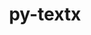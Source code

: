 ---
title: "py-textx"
layout: cache
categories: [package, v2025.07.0]
meta: {"compilers": ["gcc@7.5.0"], "num_specs": 1, "num_specs_by_stack": {"radiuss": 1, "root": 1}, "oss": ["ubuntu18.04"], "platforms": ["linux"], "stacks": ["radiuss", "root"], "targets": ["x86_64_v3"], "versions": ["4.0.1"]}
spec_details: [{"compiler": "gcc@7.5.0", "hash": "xwy3h7izuxnjvekvd3kicuizycaay6io", "os": "ubuntu18.04", "platform": "linux", "size": "-", "stacks": ["radiuss", "root"], "target": "x86_64_v3", "variants": ["build_system=python_pip"], "versions": ["4.0.1"]}]
---